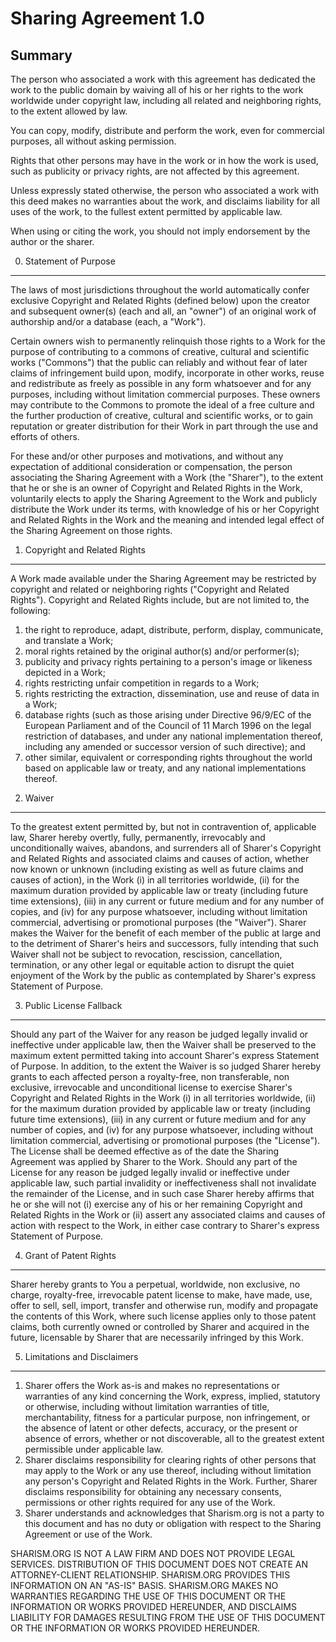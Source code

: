 Sharing Agreement 1.0
=====================

Summary
-------

The person who associated a work with this agreement has dedicated the work to the public domain by waiving all of his or her rights to the work worldwide under copyright law, including all related and neighboring rights, to the extent allowed by law.

You can copy, modify, distribute and perform the work, even for commercial purposes, all without asking permission.

Rights that other persons may have in the work or in how the work is used, such as publicity or privacy rights, are not affected by this agreement.

Unless expressly stated otherwise, the person who associated a work with this deed makes no warranties about the work, and disclaims liability for all uses of the work, to the fullest extent permitted by applicable law.

When using or citing the work, you should not imply endorsement by the author or the sharer.

0) Statement of Purpose
-----------------------

The laws of most jurisdictions throughout the world automatically confer exclusive Copyright and Related Rights (defined below) upon the creator and subsequent owner(s) (each and all, an "owner") of an original work of authorship and/or a database (each, a "Work").

Certain owners wish to permanently relinquish those rights to a Work for the purpose of contributing to a commons of creative, cultural and scientific works ("Commons") that the public can reliably and without fear of later claims of infringement build upon, modify, incorporate in other works, reuse and redistribute as freely as possible in any form whatsoever and for any purposes, including without limitation commercial purposes. These owners may contribute to the Commons to promote the ideal of a free culture and the further production of creative, cultural and scientific works, or to gain reputation or greater distribution for their Work in part through the use and efforts of others.

For these and/or other purposes and motivations, and without any expectation of additional consideration or compensation, the person associating the Sharing Agreement with a Work (the "Sharer"), to the extent that he or she is an owner of Copyright and Related Rights in the Work, voluntarily elects to apply the Sharing Agreement to the Work and publicly distribute the Work under its terms, with knowledge of his or her Copyright and Related Rights in the Work and the meaning and intended legal effect of the Sharing Agreement on those rights.

1) Copyright and Related Rights
-------------------------------

A Work made available under the Sharing Agreement may be restricted by copyright and related or neighboring rights ("Copyright and Related Rights"). Copyright and Related Rights include, but are not limited to, the following:

1. the right to reproduce, adapt, distribute, perform, display, communicate, and translate a Work;
2. moral rights retained by the original author(s) and/or performer(s);
3. publicity and privacy rights pertaining to a person's image or likeness depicted in a Work;
4. rights restricting unfair competition in regards to a Work;
5. rights restricting the extraction, dissemination, use and reuse of data in a Work;
6. database rights (such as those arising under Directive 96/9/EC of the European Parliament and of the Council of 11 March 1996 on the legal restriction of databases, and under any national implementation thereof, including any amended or successor version of such directive); and
7. other similar, equivalent or corresponding rights throughout the world based on applicable law or treaty, and any national implementations thereof.

2) Waiver
---------

To the greatest extent permitted by, but not in contravention of, applicable law, Sharer hereby overtly, fully, permanently, irrevocably and unconditionally waives, abandons, and surrenders all of Sharer's Copyright and Related Rights and associated claims and causes of action, whether now known or unknown (including existing as well as future claims and causes of action), in the Work (i) in all territories worldwide, (ii) for the maximum duration provided by applicable law or treaty (including future time extensions), (iii) in any current or future medium and for any number of copies, and (iv) for any purpose whatsoever, including without limitation commercial, advertising or promotional purposes (the "Waiver"). Sharer makes the Waiver for the benefit of each member of the public at large and to the detriment of Sharer's heirs and successors, fully intending that such Waiver shall not be subject to revocation, rescission, cancellation, termination, or any other legal or equitable action to disrupt the quiet enjoyment of the Work by the public as contemplated by Sharer's express Statement of Purpose.

3) Public License Fallback
--------------------------

Should any part of the Waiver for any reason be judged legally invalid or ineffective under applicable law, then the Waiver shall be preserved to the maximum extent permitted taking into account Sharer's express Statement of Purpose. In addition, to the extent the Waiver is so judged Sharer hereby grants to each affected person a royalty-free, non transferable, non exclusive, irrevocable and unconditional license to exercise Sharer's Copyright and Related Rights in the Work (i) in all territories worldwide, (ii) for the maximum duration provided by applicable law or treaty (including future time extensions), (iii) in any current or future medium and for any number of copies, and (iv) for any purpose whatsoever, including without limitation commercial, advertising or promotional purposes (the "License"). The License shall be deemed effective as of the date the Sharing Agreement was applied by Sharer to the Work. Should any part of the License for any reason be judged legally invalid or ineffective under applicable law, such partial invalidity or ineffectiveness shall not invalidate the remainder of the License, and in such case Sharer hereby affirms that he or she will not (i) exercise any of his or her remaining Copyright and Related Rights in the Work or (ii) assert any associated claims and causes of action with respect to the Work, in either case contrary to Sharer's express Statement of Purpose.

4) Grant of Patent Rights
-------------------------

Sharer hereby grants to You a perpetual, worldwide, non exclusive, no charge, royalty-free, irrevocable patent license to make, have made, use, offer to sell, sell, import, transfer and otherwise run, modify and propagate the contents of this Work, where such license applies only to those patent claims, both currently owned or controlled by Sharer and acquired in the future, licensable by Sharer that are necessarily infringed by this Work.

5) Limitations and Disclaimers
------------------------------

1. Sharer offers the Work as-is and makes no representations or warranties of any kind concerning the Work, express, implied, statutory or otherwise, including without limitation warranties of title, merchantability, fitness for a particular purpose, non infringement, or the absence of latent or other defects, accuracy, or the present or absence of errors, whether or not discoverable, all to the greatest extent permissible under applicable law.
2. Sharer disclaims responsibility for clearing rights of other persons that may apply to the Work or any use thereof, including without limitation any person's Copyright and Related Rights in the Work. Further, Sharer disclaims responsibility for obtaining any necessary consents, permissions or other rights required for any use of the Work.
3. Sharer understands and acknowledges that Sharism.org is not a party to this document and has no duty or obligation with respect to the Sharing Agreement or use of the Work.

SHARISM.ORG IS NOT A LAW FIRM AND DOES NOT PROVIDE LEGAL SERVICES. DISTRIBUTION OF THIS DOCUMENT DOES NOT CREATE AN ATTORNEY-CLIENT RELATIONSHIP. SHARISM.ORG PROVIDES THIS INFORMATION ON AN "AS-IS" BASIS. SHARISM.ORG MAKES NO WARRANTIES REGARDING THE USE OF THIS DOCUMENT OR THE INFORMATION OR WORKS PROVIDED HEREUNDER, AND DISCLAIMS LIABILITY FOR DAMAGES RESULTING FROM THE USE OF THIS DOCUMENT OR THE INFORMATION OR WORKS PROVIDED HEREUNDER.
